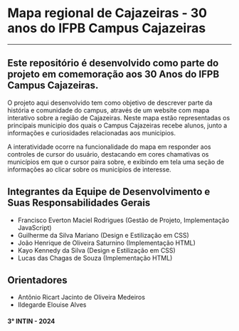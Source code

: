 # **Mapa regional de Cajazeiras - 30 anos do IFPB Campus Cajazeiras**
---
Este repositório é desenvolvido como parte do projeto em comemoração aos 30 Anos do IFPB Campus Cajazeiras.
---
O projeto aqui desenvolvido tem como objetivo de descrever parte da história e comunidade do campus, através de um website com mapa interativo sobre a região de Cajazeiras.
Neste mapa estão representadas os principais municipio dos quais o Campus Cajazeiras recebe alunos, junto a informações e curiosidades relacionadas aos municipios.

A interatividade ocorre na funcionalidade do mapa em responder aos controles de cursor do usuário, destacando em cores chamativas os municípios em que o cursor paira sobre, e exibindo em tela uma seção de informações ao clicar sobre os municípios de interesse.

## **Integrantes da Equipe de Desenvolvimento e Suas Responsabilidades Gerais**
- Francisco Everton Maciel Rodrigues (Gestão de Projeto, Implementação JavaScript)
- Guilherme da Silva Mariano (Design e Estilização em CSS)
- João Henrique de Oliveira Saturnino (Implementação HTML)
- Kayo Kennedy da Silva (Design e Estilização em CSS)
- Lucas das Chagas de Souza (Implementação HTML)

## **Orientadores**
- Antônio Ricart Jacinto de Oliveira Medeiros
- Ildegarde Elouise Alves

#### 3° INTIN - 2024